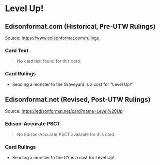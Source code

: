 # Level Up!

## Edisonformat.com (Historical, Pre-UTW Rulings)

Source: https://www.edisonformat.com/rulings

### Card Text

> No card text found for this card.

### Card Rulings

*   Sending a monster to the Graveyard is a cost for "Level Up!"

## Edisonformat.net (Revised, Post-UTW Rulings)

Source: https://edisonformat.net/card?name=Level%20Up

### Edison-Accurate PSCT

> No Edison-Accurate PSCT available for this card.

### Card Rulings

*   Sending a monster to the GY is a cost for Level Up!
            